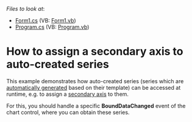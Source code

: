 <!-- default file list -->
*Files to look at*:

* [Form1.cs](./CS/AutoSeries/Form1.cs) (VB: [Form1.vb](./VB/AutoSeries/Form1.vb))
* [Program.cs](./CS/AutoSeries/Program.cs) (VB: [Program.vb](./VB/AutoSeries/Program.vb))
<!-- default file list end -->
# How to assign a secondary axis to auto-created series


<p>This example demonstrates how auto-created series (series which are <a href="http://devexpress.com/Help/Content.aspx?help=XtraCharts&document=CustomDocument5795.htm">automatically generated</a> based on their template) can be accessed at runtime, e.g. to assign a <a href="http://devexpress.com/Help/Content.aspx?help=XtraCharts&document=CustomDocument5798.htm">secondary axis</a> to them.</p><p>For this, you should handle a specific <strong>BoundDataChanged</strong> event of the chart control, where you can obtain these series.</p>

<br/>


